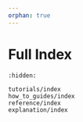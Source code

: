 ```yaml
---
orphan: true
---
```


# Full Index

```{toctree}
:hidden:

tutorials/index
how_to_guides/index
reference/index
explanation/index
```
